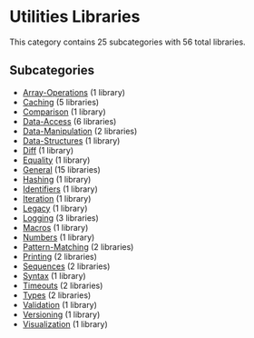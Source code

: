 # Utilities Libraries

This category contains 25 subcategories with 56 total libraries.

## Subcategories

- [Array-Operations](Array-Operations.md) (1 library)
- [Caching](Caching.md) (5 libraries)
- [Comparison](Comparison.md) (1 library)
- [Data-Access](Data-Access.md) (6 libraries)
- [Data-Manipulation](Data-Manipulation.md) (2 libraries)
- [Data-Structures](Data-Structures.md) (1 library)
- [Diff](Diff.md) (1 library)
- [Equality](Equality.md) (1 library)
- [General](General.md) (15 libraries)
- [Hashing](Hashing.md) (1 library)
- [Identifiers](Identifiers.md) (1 library)
- [Iteration](Iteration.md) (1 library)
- [Legacy](Legacy.md) (1 library)
- [Logging](Logging.md) (3 libraries)
- [Macros](Macros.md) (1 library)
- [Numbers](Numbers.md) (1 library)
- [Pattern-Matching](Pattern-Matching.md) (2 libraries)
- [Printing](Printing.md) (2 libraries)
- [Sequences](Sequences.md) (2 libraries)
- [Syntax](Syntax.md) (1 library)
- [Timeouts](Timeouts.md) (2 libraries)
- [Types](Types.md) (2 libraries)
- [Validation](Validation.md) (1 library)
- [Versioning](Versioning.md) (1 library)
- [Visualization](Visualization.md) (1 library)

